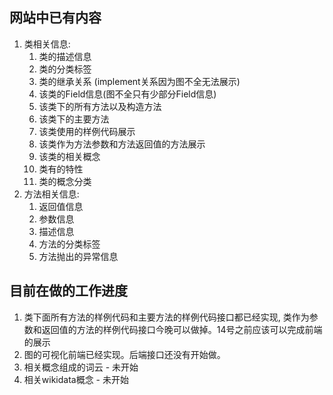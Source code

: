 ## 网站中已有内容

1. 类相关信息:
   1. 类的描述信息
   2. 类的分类标签
   3. 类的继承关系 (implement关系因为图不全无法展示)
   4. 该类的Field信息(图不全只有少部分Field信息)
   5. 该类下的所有方法以及构造方法
   6. 该类下的主要方法
   7. 该类使用的样例代码展示
   8. 该类作为方法参数和方法返回值的方法展示
   9. 该类的相关概念
   10. 类有的特性
   11. 类的概念分类
2. 方法相关信息:
   1. 返回值信息
   2. 参数信息
   3. 描述信息
   4. 方法的分类标签
   5. 方法抛出的异常信息



## 目前在做的工作进度

1. 类下面所有方法的样例代码和主要方法的样例代码接口都已经实现, 类作为参数和返回值的方法的样例代码接口今晚可以做掉。14号之前应该可以完成前端的展示
2. 图的可视化前端已经实现。后端接口还没有开始做。
3. 相关概念组成的词云 - 未开始
4. 相关wikidata概念 - 未开始

